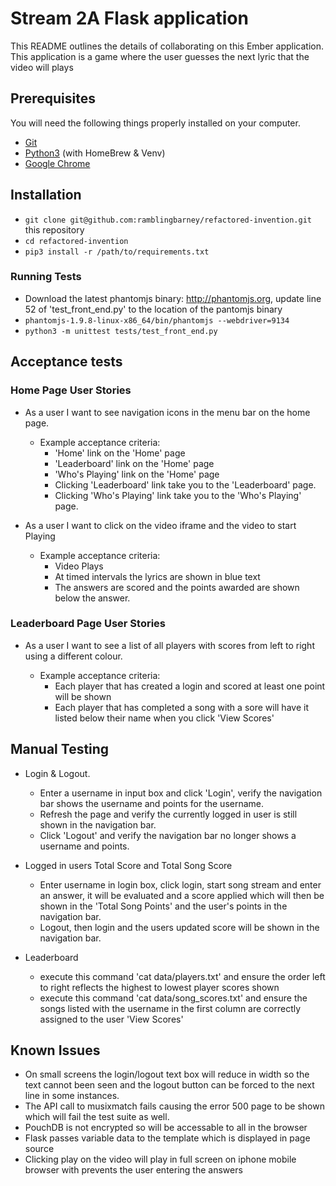 # Stream 2A Flask application

This README outlines the details of collaborating on this Ember application.
This application is a game where the user guesses the next lyric that the video will plays

## Prerequisites

You will need the following things properly installed on your computer.

* [Git](https://git-scm.com/)
* [Python3](https://www.python.org/) (with HomeBrew & Venv)
* [Google Chrome](https://google.com/chrome/)

## Installation

* `git clone git@github.com:ramblingbarney/refactored-invention.git` this repository
* `cd refactored-invention`
* `pip3 install -r /path/to/requirements.txt`

### Running Tests

* Download the latest phantomjs binary: http://phantomjs.org, update line 52 of 'test_front_end.py' to the location of the pantomjs binary
* `phantomjs-1.9.8-linux-x86_64/bin/phantomjs --webdriver=9134`
* `python3 -m unittest tests/test_front_end.py`

## Acceptance tests

### Home Page User Stories

* As a user I want to see navigation icons in the menu bar on the home page.

  * Example acceptance criteria:
    * 'Home' link on the 'Home' page
    * 'Leaderboard' link on the 'Home' page
    * 'Who's Playing' link on the 'Home' page
    * Clicking 'Leaderboard' link take you to the 'Leaderboard' page.
    * Clicking 'Who's Playing' link take you to the 'Who's Playing' page.

* As a user I want to click on the video iframe and the video to start Playing
  * Example acceptance criteria:
    * Video Plays
    * At timed intervals the lyrics are shown in blue text
    * The answers are scored and the points awarded are shown below the answer.

### Leaderboard Page User Stories

* As a user I want to see a list of all players with scores from left to right using a different colour.

  * Example acceptance criteria:
    *  Each player that has created a login and scored at least one point will be shown
    *  Each player that has completed a song with a sore will have it listed below their name when you click 'View Scores'
    
## Manual Testing

  * Login & Logout.
    * Enter a username in input box and click 'Login', verify the navigation bar shows the username and points for the username.
    * Refresh the page and verify the currently logged in user is still shown in the navigation bar.
    * Click 'Logout' and verify the navigation bar no longer shows a username and points.

  * Logged in users Total Score and Total Song Score
    * Enter username in login box, click login, start song stream and enter an answer, it will be evaluated and a score applied which will then be shown in the 'Total Song Points' and the user's points in the navigation bar.
    * Logout, then login and the users updated score will be shown in the navigation bar.

  * Leaderboard
    * execute this command 'cat data/players.txt' and ensure the order left to right reflects the highest to lowest player scores shown
    * execute this command 'cat data/song_scores.txt' and ensure the songs listed with the username in the first column are correctly assigned to the user 'View Scores'

## Known Issues

* On small screens the login/logout text box will reduce in width so the text cannot been seen and the logout button can be forced to the next line in some instances.
* The API call to musixmatch fails causing the error 500 page to be shown which will fail the test suite as well.
* PouchDB is not encrypted so will be accessable to all in the browser
* Flask passes variable data to the template which is displayed in page source
* Clicking play on the video will play in full screen on iphone mobile browser with prevents the user entering the answers
